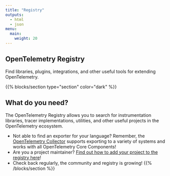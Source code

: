 ```yaml
---
title: "Registry"
outputs:
  - html
  - json
menu:
  main:
    weight: 20
---
```


<a class="td-offset-anchor"></a>
<section class="row td-box td-box--1 position-relative td-box--gradient td-box--height-auto">
  <div class="container text-center td-arrow-down">
    <span class="h4 mb-0">
      <h1>OpenTelemetry Registry</h1>
      <p>Find libraries, plugins, integrations, and other useful tools for extending OpenTelemetry.</p>
    </span>
  </div>
</section>

{{% blocks/section type="section" color="dark" %}}
## What do you need?

The OpenTelemetry Registry allows you to search for instrumentation libraries,
tracer implementations, utilities, and other useful projects in the
OpenTelemetry ecosystem.

- Not able to find an exporter for your language? Remember, the [OpenTelemetry
Collector](../docs/collector/about) supports exporting to a variety of systems
and works with all OpenTelemetry Core Components!
- Are you a project maintainer? [Find out how to add your project to the registry
here](https://github.com/open-telemetry/opentelemetry.io#adding-a-project-to-the-opentelemetry-registry)!
- Check back regularly, the community and registry is growing!
{{% /blocks/section %}}
